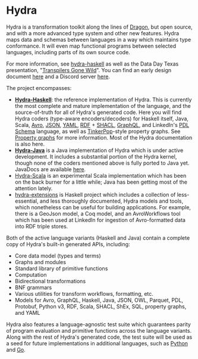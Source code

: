 # Hydra

Hydra is a transformation toolkit along the lines of [Dragon](https://eng.uber.com/dragon-schema-integration-at-uber-scale),
but open source, and with a more advanced type system and other new features.
Hydra maps data and schemas between languages in a way which maintains type conformance.
It will even map functional programs between selected languages, including parts of its own source code.

For more information, see [hydra-haskell](https://github.com/CategoricalData/hydra/tree/main/hydra-haskell)
as well as the Data Day Texas presentation, "[Transpilers Gone Wild](https://www.slideshare.net/joshsh/transpilers-gone-wild-introducing-hydra)".
You can find an early design document [here](https://bit.ly/hydra-design-doc)
and a Discord server [here](https://discord.gg/3uq8WpFqbG).

The project encompasses:
* **[Hydra-Haskell](https://github.com/CategoricalData/hydra/tree/main/hydra-haskell)**: the reference implementation of Hydra.
This is currently the most complete and mature implementation of the language, and the source-of-truth for all of Hydra's generated code.
Here you will find Hydra coders (type-aware encoders/decoders) for Haskell itself, Java, Scala,
[Avro](https://avro.apache.org), [JSON](https://json.org), [YAML](https://en.wikipedia.org/wiki/YAML),
[RDF](https://www.w3.org/RDF) + [SHACL](https://www.w3.org/TR/shacl), [GraphQL](https://graphql.org/),
and LinkedIn's [PDL Schema](https://linkedin.github.io/rest.li/pdl_schema) language, as well as [TinkerPop](https://tinkerpop.apache.org)-style property graphs. See [Property graphs](https://github.com/CategoricalData/hydra/wiki/Property-graphs) for more information. Most of the Hydra documentation is also here.
* **[Hydra-Java](https://github.com/CategoricalData/hydra/tree/main/hydra-java)** is a Java implementation of Hydra which is under active development.
It includes a substantial portion of the Hydra kernel, though none of the coders mentioned above is fully ported to Java yet.
JavaDocs are available [here](https://categoricaldata.github.io/hydra/hydra-java/javadoc).
* [Hydra-Scala](https://github.com/CategoricalData/hydra/tree/main/hydra-scala) is an experimental Scala implementation which has been on the back burner for a little while;
Java has been getting most of the attention lately.
* [hydra-extensions](https://github.com/CategoricalData/hydra/tree/main/hydra-extensions) is Haskell project which includes a collection of less-essential, and less thoroughly documented, Hydra models and tools, which nonetheless can be useful for building applications.
For example, there is a GeoJson model, a Coq model, and an AvroWorkflows tool which has been used at LinkedIn for ingestion of Avro-formatted data into RDF triple stores.

Both of the active language variants (Haskell and Java) contain a complete copy of Hydra's built-in generated APIs, including:
* Core data model (types and terms)
* Graphs and modules
* Standard library of primitive functions
* Computation
* Bidirectional transformations
* BNF grammars
* Various utilities for transform workflows, formatting, etc.
* Models for Avro, GraphQL, Haskell, Java, JSON, OWL, Parquet, PDL, Protobuf, Python v3, RDF, Scala, SHACL, ShEx, SQL, property graphs, and YAML

Hydra also features a language-agnostic test suite which guarantees parity of program evaluation and primitive functions across the language variants.
Along with the rest of Hydra's generated code, the test suite will be used as a seed for future implementations in additional languages, such as
[Python](https://github.com/CategoricalData/hydra/issues/66)
and [Go](https://github.com/CategoricalData/hydra/issues/65).
